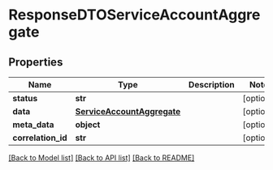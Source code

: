 # ResponseDTOServiceAccountAggregate

## Properties
Name | Type | Description | Notes
------------ | ------------- | ------------- | -------------
**status** | **str** |  | [optional] 
**data** | [**ServiceAccountAggregate**](ServiceAccountAggregate.md) |  | [optional] 
**meta_data** | **object** |  | [optional] 
**correlation_id** | **str** |  | [optional] 

[[Back to Model list]](../README.md#documentation-for-models) [[Back to API list]](../README.md#documentation-for-api-endpoints) [[Back to README]](../README.md)

